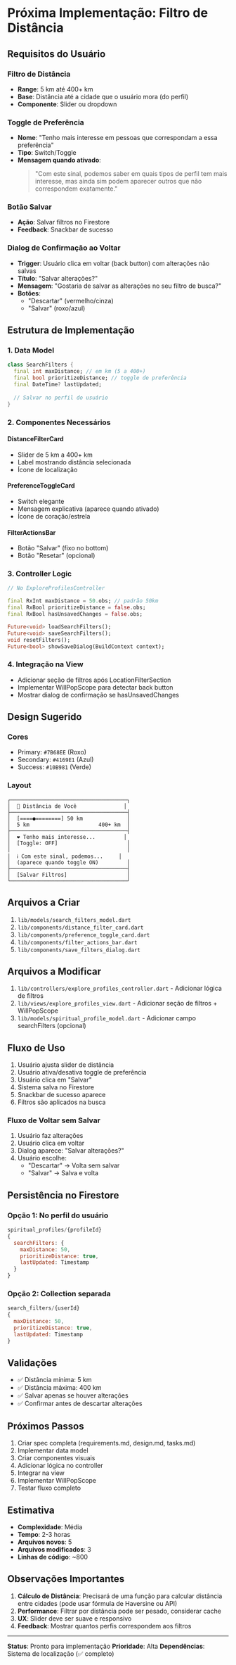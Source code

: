 # Próxima Implementação: Filtro de Distância

## Requisitos do Usuário

### Filtro de Distância
- **Range**: 5 km até 400+ km
- **Base**: Distância até a cidade que o usuário mora (do perfil)
- **Componente**: Slider ou dropdown

### Toggle de Preferência
- **Nome**: "Tenho mais interesse em pessoas que correspondam a essa preferência"
- **Tipo**: Switch/Toggle
- **Mensagem quando ativado**: 
  > "Com este sinal, podemos saber em quais tipos de perfil tem mais interesse, mas ainda sim podem aparecer outros que não correspondem exatamente."

### Botão Salvar
- **Ação**: Salvar filtros no Firestore
- **Feedback**: Snackbar de sucesso

### Dialog de Confirmação ao Voltar
- **Trigger**: Usuário clica em voltar (back button) com alterações não salvas
- **Título**: "Salvar alterações?"
- **Mensagem**: "Gostaria de salvar as alterações no seu filtro de busca?"
- **Botões**: 
  - "Descartar" (vermelho/cinza)
  - "Salvar" (roxo/azul)

## Estrutura de Implementação

### 1. Data Model
```dart
class SearchFilters {
  final int maxDistance; // em km (5 a 400+)
  final bool prioritizeDistance; // toggle de preferência
  final DateTime? lastUpdated;
  
  // Salvar no perfil do usuário
}
```

### 2. Componentes Necessários

#### DistanceFilterCard
- Slider de 5 km a 400+ km
- Label mostrando distância selecionada
- Ícone de localização

#### PreferenceToggleCard
- Switch elegante
- Mensagem explicativa (aparece quando ativado)
- Ícone de coração/estrela

#### FilterActionsBar
- Botão "Salvar" (fixo no bottom)
- Botão "Resetar" (opcional)

### 3. Controller Logic

```dart
// No ExploreProfilesController

final RxInt maxDistance = 50.obs; // padrão 50km
final RxBool prioritizeDistance = false.obs;
final RxBool hasUnsavedChanges = false.obs;

Future<void> loadSearchFilters();
Future<void> saveSearchFilters();
void resetFilters();
Future<bool> showSaveDialog(BuildContext context);
```

### 4. Integração na View

- Adicionar seção de filtros após LocationFilterSection
- Implementar WillPopScope para detectar back button
- Mostrar dialog de confirmação se hasUnsavedChanges

## Design Sugerido

### Cores
- Primary: `#7B68EE` (Roxo)
- Secondary: `#4169E1` (Azul)
- Success: `#10B981` (Verde)

### Layout
```
┌─────────────────────────────────────┐
│  📍 Distância de Você               │
├─────────────────────────────────────┤
│  [====●========] 50 km              │
│  5 km                      400+ km  │
├─────────────────────────────────────┤
│  ❤️ Tenho mais interesse...         │
│  [Toggle: OFF]                      │
│                                     │
│  ℹ️ Com este sinal, podemos...     │
│  (aparece quando toggle ON)         │
├─────────────────────────────────────┤
│  [Salvar Filtros]                   │
└─────────────────────────────────────┘
```

## Arquivos a Criar

1. `lib/models/search_filters_model.dart`
2. `lib/components/distance_filter_card.dart`
3. `lib/components/preference_toggle_card.dart`
4. `lib/components/filter_actions_bar.dart`
5. `lib/components/save_filters_dialog.dart`

## Arquivos a Modificar

1. `lib/controllers/explore_profiles_controller.dart` - Adicionar lógica de filtros
2. `lib/views/explore_profiles_view.dart` - Adicionar seção de filtros + WillPopScope
3. `lib/models/spiritual_profile_model.dart` - Adicionar campo searchFilters (opcional)

## Fluxo de Uso

1. Usuário ajusta slider de distância
2. Usuário ativa/desativa toggle de preferência
3. Usuário clica em "Salvar"
4. Sistema salva no Firestore
5. Snackbar de sucesso aparece
6. Filtros são aplicados na busca

### Fluxo de Voltar sem Salvar

1. Usuário faz alterações
2. Usuário clica em voltar
3. Dialog aparece: "Salvar alterações?"
4. Usuário escolhe:
   - "Descartar" → Volta sem salvar
   - "Salvar" → Salva e volta

## Persistência no Firestore

### Opção 1: No perfil do usuário
```javascript
spiritual_profiles/{profileId}
{
  searchFilters: {
    maxDistance: 50,
    prioritizeDistance: true,
    lastUpdated: Timestamp
  }
}
```

### Opção 2: Collection separada
```javascript
search_filters/{userId}
{
  maxDistance: 50,
  prioritizeDistance: true,
  lastUpdated: Timestamp
}
```

## Validações

- ✅ Distância mínima: 5 km
- ✅ Distância máxima: 400 km
- ✅ Salvar apenas se houver alterações
- ✅ Confirmar antes de descartar alterações

## Próximos Passos

1. Criar spec completa (requirements.md, design.md, tasks.md)
2. Implementar data model
3. Criar componentes visuais
4. Adicionar lógica no controller
5. Integrar na view
6. Implementar WillPopScope
7. Testar fluxo completo

## Estimativa

- **Complexidade**: Média
- **Tempo**: 2-3 horas
- **Arquivos novos**: 5
- **Arquivos modificados**: 3
- **Linhas de código**: ~800

## Observações Importantes

1. **Cálculo de Distância**: Precisará de uma função para calcular distância entre cidades (pode usar fórmula de Haversine ou API)
2. **Performance**: Filtrar por distância pode ser pesado, considerar cache
3. **UX**: Slider deve ser suave e responsivo
4. **Feedback**: Mostrar quantos perfis correspondem aos filtros

---

**Status**: Pronto para implementação
**Prioridade**: Alta
**Dependências**: Sistema de localização (✅ completo)
